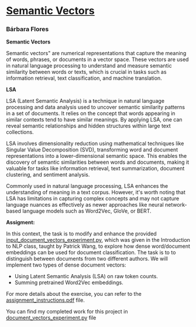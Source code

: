 # [Semantic Vectors](https://github.com/BarbaraPFloresRios/IDS703_NLP_NaturalLanguageProcessing/tree/main/202311_SemanticVectors)
### Bárbara Flores

**Semantic Vectors**

Semantic vectors" are numerical representations that capture the meaning of words, phrases, or documents in a vector space. These vectors are used in natural language processing to understand and measure semantic similarity between words or texts, which is crucial in tasks such as information retrieval, text classification, and machine translation.

**LSA**

LSA (Latent Semantic Analysis) is a technique in natural language processing and data analysis used to uncover semantic similarity patterns in a set of documents. It relies on the concept that words appearing in similar contexts tend to have similar meanings. By applying LSA, one can reveal semantic relationships and hidden structures within large text collections.

LSA involves dimensionality reduction using mathematical techniques like Singular Value Decomposition (SVD), transforming word and document representations into a lower-dimensional semantic space. This enables the discovery of semantic similarities between words and documents, making it valuable for tasks like information retrieval, text summarization, document clustering, and sentiment analysis.

Commonly used in natural language processing, LSA enhances the understanding of meaning in a text corpus. However, it's worth noting that LSA has limitations in capturing complex concepts and may not capture language nuances as effectively as newer approaches like neural network-based language models such as Word2Vec, GloVe, or BERT.

**Assigment:**

In this context, the task is to modify and enhance the provided [input_document_vectors_experiment.py](https://github.com/BarbaraPFloresRios/IDS703_NLP_NaturalLanguageProcessing/blob/main/20231101_SemanticVectors/input_document_vectors_experiment.py), which was given in the Introduction to NLP class, taught by Patrick Wang, to explore how dense word/document embeddings can be used for document classification. The task is to to distinguish between documents from two different authors. We will implement two types of dense document vectors:

- Using Latent Semantic Analysis (LSA) on raw token counts.
- Summing pretrained Word2Vec embeddings.

For more details about the exercise, you can refer to the [assignment_instructions.pdf](https://github.com/BarbaraPFloresRios/IDS703_NLP_NaturalLanguageProcessing/blob/main/20231101_SemanticVectors/%20assignment_instructions.pdf) file.

You can find my completed work for this project in [document_vectors_experiment.py](https://github.com/BarbaraPFloresRios/IDS703_NLP_NaturalLanguageProcessing/blob/main/20231101_SemanticVectors/document_vectors_experiment.py) file
